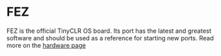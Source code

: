 # FEZ

FEZ is the official TinyCLR OS board. Its port has the latest and greatest software and should be used as a reference for starting new ports. Read more on the [hardware page](http://docs.ghielectronics.com/hardware/fez.html)

 